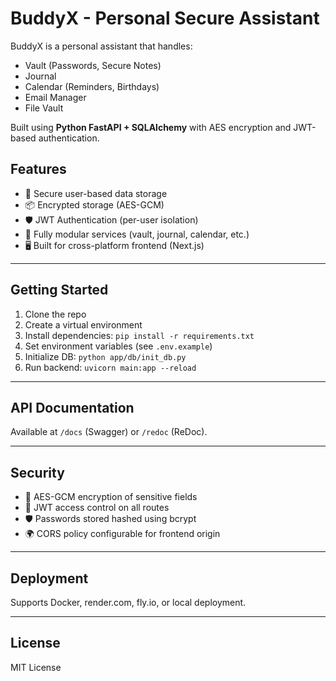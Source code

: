 # BuddyX - Personal Secure Assistant

BuddyX is a personal assistant that handles:
- Vault (Passwords, Secure Notes)
- Journal
- Calendar (Reminders, Birthdays)
- Email Manager
- File Vault

Built using **Python FastAPI + SQLAlchemy** with AES encryption and JWT-based authentication.

## Features
- 🔐 Secure user-based data storage
- 📦 Encrypted storage (AES-GCM)
- 🛡️ JWT Authentication (per-user isolation)
- 🧠 Fully modular services (vault, journal, calendar, etc.)
- 🖥️ Built for cross-platform frontend (Next.js)

---

## Getting Started

1. Clone the repo
2. Create a virtual environment
3. Install dependencies: `pip install -r requirements.txt`
4. Set environment variables (see `.env.example`)
5. Initialize DB: `python app/db/init_db.py`
6. Run backend: `uvicorn main:app --reload`

---

## API Documentation

Available at `/docs` (Swagger) or `/redoc` (ReDoc).

---

## Security

- 🔐 AES-GCM encryption of sensitive fields
- 🧾 JWT access control on all routes
- 🛡️ Passwords stored hashed using bcrypt
- 🌍 CORS policy configurable for frontend origin

---

## Deployment

Supports Docker, render.com, fly.io, or local deployment.

---

## License

MIT License